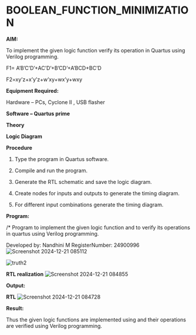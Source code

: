 # BOOLEAN_FUNCTION_MINIMIZATION

**AIM:**

To implement the given logic function verify its operation in Quartus using Verilog programming.

F1= A’B’C’D’+AC’D’+B’CD’+A’BCD+BC’D 

F2=xy’z+x’y’z+w’xy+wx’y+wxy

**Equipment Required:**

Hardware – PCs, Cyclone II , USB flasher

**Software – Quartus prime**

**Theory**

**Logic Diagram**

**Procedure**

1.	Type the program in Quartus software.

2.	Compile and run the program.

3.	Generate the RTL schematic and save the logic diagram.

4.	Create nodes for inputs and outputs to generate the timing diagram.

5.	For different input combinations generate the timing diagram.


**Program:**


/* Program to implement the given logic function and to verify its operations in quartus using Verilog programming. 

Developed by: Nandhini M RegisterNumber: 24900996
![Screenshot 2024-12-21 085112](https://github.com/user-attachments/assets/a3342d35-e760-439e-8c94-9684f8c2e94c)

![truth2](https://github.com/user-attachments/assets/bd07a506-984e-4606-be1d-d98e1e057cde)

**RTL realization**
![Screenshot 2024-12-21 084855](https://github.com/user-attachments/assets/bfdb255e-79a0-4c0a-9a4e-8942d8a07798)

**Output:**

**RTL**
![Screenshot 2024-12-21 084728](https://github.com/user-attachments/assets/eb0cce92-404e-4e44-a18b-ee2746690e97)

**Result:**

Thus the given logic functions are implemented using and their operations are verified using Verilog programming.

